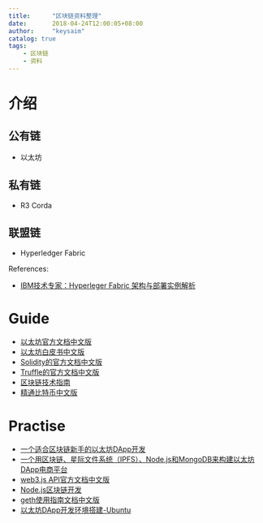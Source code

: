 ```yaml
---
title:      "区块链资料整理"
date:       2018-04-24T12:00:05+08:00
author:     "keysaim"
catalog: true
tags:
    - 区块链
    - 资料
---
```


# 介绍

## 公有链

* 以太坊

## 私有链

* R3 Corda

## 联盟链

* Hyperledger Fabric

References:
* [IBM技术专家：Hyperleger Fabric 架构与部署实例解析](http://www.infoq.com/cn/articles/ibm-hyperleger-fabric-achitecture-deployment)

# Guide

* [以太坊官方文档中文版](https://pan.baidu.com/s/1ktODJKLMBmkOsi8MPrpIJA)
* [以太坊白皮书中文版](https://pan.baidu.com/s/1bzAFnzJ35hlQxJ2J4Oj-Ow)
* [Solidity的官方文档中文版](https://pan.baidu.com/s/18yp9XjEqAHpiFm2ZSCygHw)
* [Truffle的官方文档中文版](https://pan.baidu.com/s/1y6SVd7lSLUHK21YF5FzIUQ)
* [区块链技术指南](https://pan.baidu.com/s/13cJxAa80I6iMCczA04CZhg)
* [精通比特币中文版](https://pan.baidu.com/s/1lz6te3wcQuNJm28rFvBfxg)

# Practise

* [一个适合区块链新手的以太坊DApp开发](http://xc.hubwiz.com/course/5a952991adb3847553d205d1)
* [一个用区块链、星际文件系统（IPFS）、Node.js和MongoDB来构建以太坊DApp电商平台](http://xc.hubwiz.com/course/5abbb7acc02e6b6a59171dd6)
* [web3.js API官方文档中文版](https://pan.baidu.com/s/1hOV9hEzi7hFxJCL4LTvC6g)
* [Node.js区块链开发](https://pan.baidu.com/s/1Ldpn0DvJ5LgLqwix6eWgyg)
* [geth使用指南文档中文版](https://pan.baidu.com/s/1M0WxhmumF_fRqzt_cegnag)
* [以太坊DApp开发环境搭建-Ubuntu](https://pan.baidu.com/s/10qL4q-uKooMehv9X2R1qSA)
